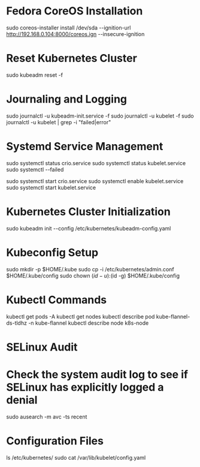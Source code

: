 # Fedora CoreOS Installation
sudo coreos-installer install /dev/sda --ignition-url http://192.168.0.104:8000/coreos.ign --insecure-ignition

# Reset Kubernetes Cluster
sudo kubeadm reset -f

# Journaling and Logging
sudo journalctl -u kubeadm-init.service -f
sudo journalctl -u kubelet -f
sudo journalctl -u kubelet | grep -i "failed\|error"

# Systemd Service Management
sudo systemctl status crio.service
sudo systemctl status kubelet.service
sudo systemctl --failed

sudo systemctl start crio.service
sudo systemctl enable kubelet.service
sudo systemctl start kubelet.service

# Kubernetes Cluster Initialization
sudo kubeadm init --config /etc/kubernetes/kubeadm-config.yaml

# Kubeconfig Setup
sudo mkdir -p $HOME/.kube
sudo cp -i /etc/kubernetes/admin.conf $HOME/.kube/config
sudo chown $(id -u):$(id -g) $HOME/.kube/config

# Kubectl Commands
kubectl get pods -A
kubectl get nodes
kubectl describe pod kube-flannel-ds-tldhz -n kube-flannel
kubectl describe node k8s-node

# SELinux Audit
# Check the system audit log to see if SELinux has explicitly logged a denial
sudo ausearch -m avc -ts recent

# Configuration Files
ls /etc/kubernetes/
sudo cat /var/lib/kubelet/config.yaml